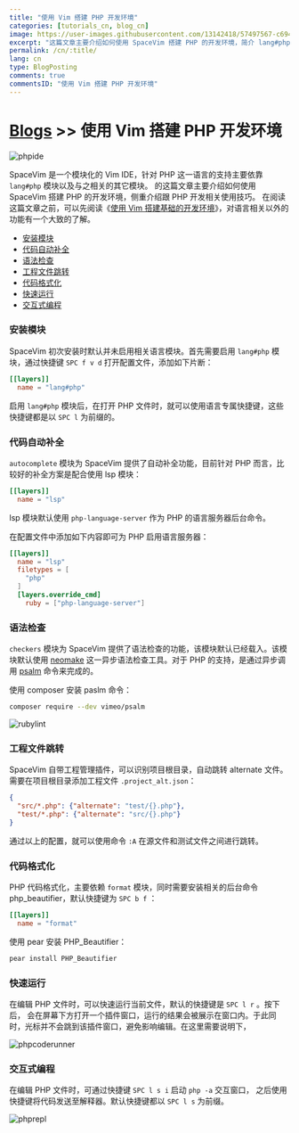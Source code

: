 ```yaml
---
title: "使用 Vim 搭建 PHP 开发环境"
categories: [tutorials_cn, blog_cn]
image: https://user-images.githubusercontent.com/13142418/57497567-c6948480-730a-11e9-95ec-e44bf6e79984.png
excerpt: "这篇文章主要介绍如何使用 SpaceVim 搭建 PHP 的开发环境，简介 lang#php 模块所支持的功能特性以及使用技巧"
permalink: /cn/:title/
lang: cn
type: BlogPosting
comments: true
commentsID: "使用 Vim 搭建 PHP 开发环境"
---
```


# [Blogs](../blog/) >> 使用 Vim 搭建 PHP 开发环境

![phpide](https://user-images.githubusercontent.com/13142418/57497567-c6948480-730a-11e9-95ec-e44bf6e79984.png)

SpaceVim 是一个模块化的 Vim IDE，针对 PHP 这一语言的支持主要依靠 `lang#php` 模块以及与之相关的其它模块。
的这篇文章主要介绍如何使用 SpaceVim 搭建 PHP 的开发环境，侧重介绍跟 PHP 开发相关使用技巧。
在阅读这篇文章之前，可以先阅读《[使用 Vim 搭建基础的开发环境](../use-vim-as-ide/)》，对语言相关以外的功能有一个大致的了解。

<!-- vim-markdown-toc GFM -->

- [安装模块](#安装模块)
- [代码自动补全](#代码自动补全)
- [语法检查](#语法检查)
- [工程文件跳转](#工程文件跳转)
- [代码格式化](#代码格式化)
- [快速运行](#快速运行)
- [交互式编程](#交互式编程)

<!-- vim-markdown-toc -->

### 安装模块

SpaceVim 初次安装时默认并未启用相关语言模块。首先需要启用
`lang#php` 模块，通过快捷键 `SPC f v d` 打开配置文件，添加如下片断：

```toml
[[layers]]
  name = "lang#php"
```

启用 `lang#php` 模块后，在打开 PHP 文件时，就可以使用语言专属快捷键，这些快捷键都是以 `SPC l` 为前缀的。

### 代码自动补全

`autocomplete` 模块为 SpaceVim 提供了自动补全功能，目前针对 PHP 而言，比较好的补全方案是配合使用 lsp 模块：

```toml
[[layers]]
  name = "lsp"
```

lsp 模块默认使用 `php-language-server` 作为 PHP 的语言服务器后台命令。

在配置文件中添加如下内容即可为 PHP 启用语言服务器：

```toml
[[layers]]
  name = "lsp"
  filetypes = [
    "php"
  ]
  [layers.override_cmd]
    ruby = ["php-language-server"]
```

### 语法检查

`checkers` 模块为 SpaceVim 提供了语法检查的功能，该模块默认已经载入。该模块默认使用 [neomake](https://github.com/neomake/neomake)
这一异步语法检查工具。对于 PHP 的支持，是通过异步调用 [psalm](https://github.com/vimeo/psalm) 命令来完成的。

使用  composer 安装 paslm 命令：

```sh
composer require --dev vimeo/psalm
```

![rubylint](https://user-images.githubusercontent.com/13142418/53347011-32459300-3953-11e9-9ca2-3e07f832db5a.png)

### 工程文件跳转

SpaceVim 自带工程管理插件，可以识别项目根目录，自动跳转 alternate 文件。需要在项目根目录添加工程文件 `.project_alt.json`：

```json
{
  "src/*.php": {"alternate": "test/{}.php"},
  "test/*.php": {"alternate": "src/{}.php"}
}
```

通过以上的配置，就可以使用命令 `:A` 在源文件和测试文件之间进行跳转。


### 代码格式化

PHP 代码格式化，主要依赖 `format` 模块，同时需要安装相关的后台命令 php_beautifier，默认快捷键为 `SPC b f` ：

```toml
[[layers]]
  name = "format"
```

使用 pear 安装 PHP_Beautifier：

```sh
pear install PHP_Beautifier
```


### 快速运行

在编辑 PHP 文件时，可以快速运行当前文件，默认的快捷键是 `SPC l r` 。按下后，
会在屏幕下方打开一个插件窗口，运行的结果会被展示在窗口内。于此同时，光标并不会跳到该插件窗口，避免影响编辑。在这里需要说明下，

![phpcoderunner](https://user-images.githubusercontent.com/13142418/57496602-79aeaf00-7306-11e9-8c18-32f00bd28307.gif)

### 交互式编程

在编辑 PHP 文件时，可通过快捷键 `SPC l s i` 启动 `php -a` 交互窗口，
之后使用快捷键将代码发送至解释器。默认快捷键都以 `SPC l s` 为前缀。

![phprepl](https://user-images.githubusercontent.com/13142418/57497156-0ce8e400-7309-11e9-8628-da42d6f8432e.gif)

